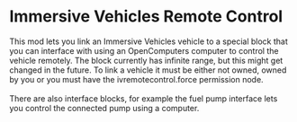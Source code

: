 # Immersive Vehicles Remote Control
This mod lets you link an Immersive Vehicles vehicle to a special block that you can interface with using an OpenComputers computer to control the vehicle remotely. The block currently has infinite range, but this might get changed in the future. To link a vehicle it must be either not owned, owned by you or you must have the ivremotecontrol.force permission node.\
\
There are also interface blocks, for example the fuel pump interface lets you control the connected pump using a computer. 
